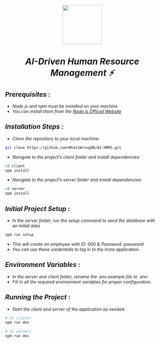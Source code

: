 <div align="center">
    <a href="https://metrohrms.netlify.app">
  <img src="https://metrohrms.netlify.app/metro.png" width="128px" />
    </a>
    <h1><i>AI-Driven Human Resource Management ⚡</i></h1>
</div>

## _Prerequisites_ :
 
- _Node.js and npm must be installed on your machine_
- _You can install them from the [Node.js Official Website](https://nodejs.org/)_

## _Installation Steps_ :

- _Clone the repository to your local machine:_
```bash
git clone https://github.com/WhatsWrongOB/AI-HRMS.git
```
- _Navigate to the project’s client folder and install dependencies:_
```bash
cd client
npm install
```

- _Navigate to the project’s server folder and install dependencies:_
```bash
cd server
npm install
```

## _Initial Project Setup_ :

- _In the server folder, run the setup command to seed the database with an initial data_
```bash
npm run setup
```
- _This will create an employee with ID: 000 & Password: password_
- _You can use these credentials to log in to the hrms application._

## _Environment Variables_ :

- _In the server and client folder, rename the .env.example file to .env:_
- _Fill in all the required environment variables for proper configuration._

## _Running the Project_ :

- _Start the client and server of the application as needed._
```bash
# In client/
npm run dev

# In server/
npm run dev
```